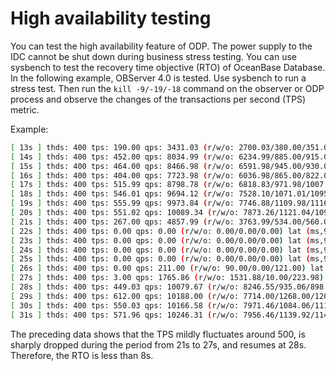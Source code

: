 # High availability testing

You can test the high availability feature of ODP. The power supply to the IDC cannot be shut down during business stress testing. You can use sysbench to test the recovery time objective (RTO) of OceanBase Database. In the following example, OBServer 4.0 is tested. Use sysbench to run a stress test. Then run the `kill -9/-19/-18` command on the observer or ODP process and observe the changes of the transactions per second (TPS) metric.

Example:

```bash
[ 13s ] thds: 400 tps: 190.00 qps: 3431.03 (r/w/o: 2700.03/380.00/351.00) lat (ms,99%): 1938.16 err/s: 0.00 reconn/s: 0.00
[ 14s ] thds: 400 tps: 452.00 qps: 8034.99 (r/w/o: 6234.99/885.00/915.00) lat (ms,99%): 2045.74 err/s: 0.00 reconn/s: 0.00
[ 15s ] thds: 400 tps: 464.00 qps: 8466.98 (r/w/o: 6591.98/945.00/930.00) lat (ms,99%): 1304.21 err/s: 0.00 reconn/s: 0.00
[ 16s ] thds: 400 tps: 404.00 qps: 7723.98 (r/w/o: 6036.98/865.00/822.00) lat (ms,99%): 1280.93 err/s: 0.00 reconn/s: 0.00
[ 17s ] thds: 400 tps: 515.99 qps: 8798.78 (r/w/o: 6818.83/971.98/1007.97) lat (ms,99%): 1479.41 err/s: 0.00 reconn/s: 0.00
[ 18s ] thds: 400 tps: 546.01 qps: 9694.12 (r/w/o: 7528.10/1071.01/1095.01) lat (ms,99%): 1149.76 err/s: 0.00 reconn/s: 0.00
[ 19s ] thds: 400 tps: 555.99 qps: 9973.84 (r/w/o: 7746.88/1109.98/1116.98) lat (ms,99%): 861.95 err/s: 0.00 reconn/s: 0.00
[ 20s ] thds: 400 tps: 551.02 qps: 10089.34 (r/w/o: 7873.26/1121.04/1095.04) lat (ms,99%): 846.57 err/s: 0.00 reconn/s: 0.00
[ 21s ] thds: 400 tps: 267.00 qps: 4857.99 (r/w/o: 3763.99/534.00/560.00) lat (ms,99%): 831.46 err/s: 0.00 reconn/s: 0.00
[ 22s ] thds: 400 tps: 0.00 qps: 0.00 (r/w/o: 0.00/0.00/0.00) lat (ms,99%): 0.00 err/s: 0.00 reconn/s: 0.00
[ 23s ] thds: 400 tps: 0.00 qps: 0.00 (r/w/o: 0.00/0.00/0.00) lat (ms,99%): 0.00 err/s: 0.00 reconn/s: 0.00
[ 24s ] thds: 400 tps: 0.00 qps: 0.00 (r/w/o: 0.00/0.00/0.00) lat (ms,99%): 0.00 err/s: 0.00 reconn/s: 0.00
[ 25s ] thds: 400 tps: 0.00 qps: 0.00 (r/w/o: 0.00/0.00/0.00) lat (ms,99%): 0.00 err/s: 0.00 reconn/s: 0.00
[ 26s ] thds: 400 tps: 0.00 qps: 211.00 (r/w/o: 90.00/0.00/121.00) lat (ms,99%): 0.00 err/s: 0.00 reconn/s: 178.00
[ 27s ] thds: 400 tps: 3.00 qps: 1765.86 (r/w/o: 1531.88/10.00/223.98) lat (ms,99%): 6594.16 err/s: 0.00 reconn/s: 174.99
[ 28s ] thds: 400 tps: 449.03 qps: 10079.67 (r/w/o: 8246.55/935.06/898.06) lat (ms,99%): 7895.16 err/s: 0.00 reconn/s: 2.00
[ 29s ] thds: 400 tps: 612.00 qps: 10188.00 (r/w/o: 7714.00/1268.00/1206.00) lat (ms,99%): 816.63 err/s: 0.00 reconn/s: 0.00
[ 30s ] thds: 400 tps: 550.03 qps: 10166.58 (r/w/o: 7971.46/1084.06/1111.06) lat (ms,99%): 831.46 err/s: 0.00 reconn/s: 0.00
[ 31s ] thds: 400 tps: 571.96 qps: 10246.31 (r/w/o: 7956.46/1139.92/1149.92) lat (ms,99%): 831.46 err/s: 0.00 reconn/s: 0.00
```

The preceding data shows that the TPS mildly fluctuates around 500, is sharply dropped during the period from 21s to 27s, and resumes at 28s. Therefore, the RTO is less than 8s.
